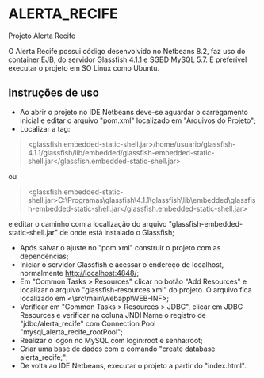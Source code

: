 # ALERTA_RECIFE
Projeto Alerta Recife

O Alerta Recife possui código desenvolvido no Netbeans 8.2, faz uso do container EJB, do servidor Glassfish 4.1.1 e SGBD MySQL 5.7. É preferível executar o projeto em SO Linux como Ubuntu.

## Instruções de uso
- Ao abrir o projeto no IDE Netbeans deve-se aguardar o carregamento inicial e editar o arquivo "pom.xml" localizado em "Arquivos do Projeto";
- Localizar a tag: 
> <glassfish.embedded-static-shell.jar>/home/usuario/glassfish-4.1.1/glassfish/lib/embedded/glassfish-embedded-static-shell.jar</glassfish.embedded-static-shell.jar>

ou 

> <glassfish.embedded-static-shell.jar>C:\\Programas\\glassfish\\4.1.1\\glassfish\\lib\\embedded\\glassfish-embedded-static-shell.jar</glassfish.embedded-static-shell.jar>

e editar o caminho com a localização do arquivo "glassfish-embedded-static-shell.jar" de onde está instalado o Glassfish;
- Após salvar o ajuste no "pom.xml" construir o projeto com as dependências;
- Iniciar o servidor Glassfish e acessar o endereço de localhost, normalmente <http://localhost:4848/>;
- Em "Common Tasks > Resources" clicar no botão "Add Resources" e localizar o arquivo "glassfish-resources.xml" do projeto. O arquivo fica localizado em <\src\main\webapp\WEB-INF>;
- Verificar em "Common Tasks > Resources > JDBC", clicar em JDBC Resources e verificar na coluna JNDI Name o registro de "jdbc/alerta_recife" com Connection Pool "mysql_alerta_recife_rootPool";
- Realizar o logon no MySQL com login:root e senha:root;
- Criar uma base de dados com o comando "create database alerta_recife;";
- De volta ao IDE Netbeans, executar o projeto a partir do "index.html".

